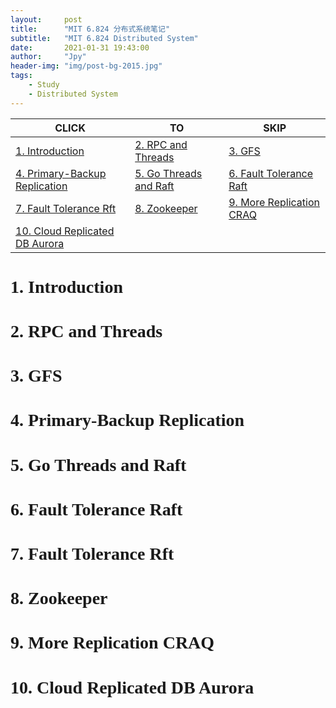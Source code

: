 ```yaml
---
layout:     post
title:      "MIT 6.824 分布式系统笔记"
subtitle:   "MIT 6.824 Distributed System"
date:       2021-01-31 19:43:00
author:     "Jpy"
header-img: "img/post-bg-2015.jpg"
tags:
    - Study
    - Distributed System
---
```

|CLICK |TO |SKIP |  
|---|---|---| 
| [1. Introduction](#1) | [2. RPC and Threads](#2)  |[3. GFS](#3)|
| [4. Primary-Backup Replication](#4) | [5. Go Threads and Raft](#5)  |[6. Fault Tolerance Raft](#6)|
| [7. Fault Tolerance Rft](#7) | [8. Zookeeper](#8)  |[9. More Replication CRAQ](#9)|
| [10. Cloud Replicated DB Aurora](#10) |  | |




<h1 id="1"><font face="Microsoft Yahei Light">1. Introduction</font></h1>
<h1 id="2"><font face="Microsoft Yahei Light">2. RPC and Threads</font></h1>


<h1 id="3"><font face="Microsoft Yahei Light">3. GFS</font></h1>

<h1 id="4"><font face="Microsoft Yahei Light">4. Primary-Backup Replication</font></h1>

<h1 id="5"><font face="Microsoft Yahei Light">5. Go Threads and Raft</font></h1>

<h1 id="6"><font face="Microsoft Yahei Light">6. Fault Tolerance Raft</font></h1>

<h1 id="7"><font face="Microsoft Yahei Light">7. Fault Tolerance Rft</font></h1>

<h1 id="8"><font face="Microsoft Yahei Light">8. Zookeeper</font></h1>

<h1 id="9"><font face="Microsoft Yahei Light">9. More Replication CRAQ</font></h1>

<h1 id="10"><font face="Microsoft Yahei Light">10. Cloud Replicated DB Aurora</font></h1>


